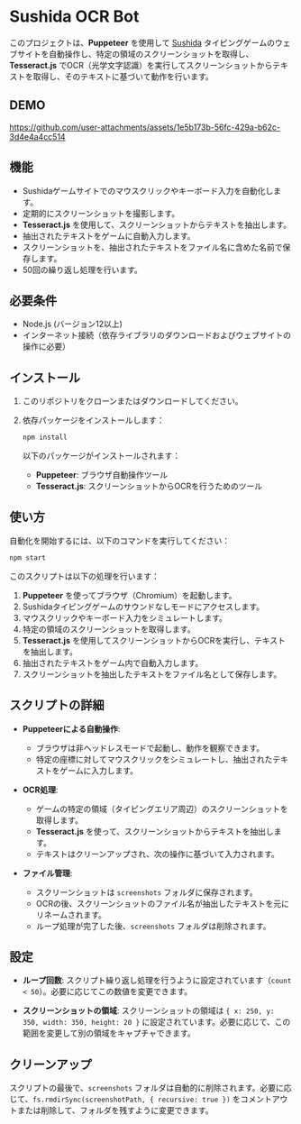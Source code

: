 # Sushida OCR Bot

このプロジェクトは、**Puppeteer** を使用して [Sushida](https://sushida.net/play.html?soundless) タイピングゲームのウェブサイトを自動操作し、特定の領域のスクリーンショットを取得し、**Tesseract.js** でOCR（光学文字認識）を実行してスクリーンショットからテキストを取得し、そのテキストに基づいて動作を行います。

## DEMO


https://github.com/user-attachments/assets/1e5b173b-56fc-429a-b62c-3d4e4a4cc514



## 機能

- Sushidaゲームサイトでのマウスクリックやキーボード入力を自動化します。
- 定期的にスクリーンショットを撮影します。
- **Tesseract.js** を使用して、スクリーンショットからテキストを抽出します。
- 抽出されたテキストをゲームに自動入力します。
- スクリーンショットを、抽出されたテキストをファイル名に含めた名前で保存します。
- 50回の繰り返し処理を行います。

## 必要条件

- Node.js (バージョン12以上)
- インターネット接続（依存ライブラリのダウンロードおよびウェブサイトの操作に必要）

## インストール

1. このリポジトリをクローンまたはダウンロードしてください。

2. 依存パッケージをインストールします：

   ```bash
   npm install
   ```

   以下のパッケージがインストールされます：
   - **Puppeteer**: ブラウザ自動操作ツール
   - **Tesseract.js**: スクリーンショットからOCRを行うためのツール

## 使い方

自動化を開始するには、以下のコマンドを実行してください：

```bash
npm start
```

このスクリプトは以下の処理を行います：
1. **Puppeteer** を使ってブラウザ（Chromium）を起動します。
2. Sushidaタイピングゲームのサウンドなしモードにアクセスします。
3. マウスクリックやキーボード入力をシミュレートします。
4. 特定の領域のスクリーンショットを取得します。
5. **Tesseract.js** を使用してスクリーンショットからOCRを実行し、テキストを抽出します。
6. 抽出されたテキストをゲーム内で自動入力します。
7. スクリーンショットを抽出したテキストをファイル名として保存します。

## スクリプトの詳細

- **Puppeteerによる自動操作**:
   - ブラウザは非ヘッドレスモードで起動し、動作を観察できます。
   - 特定の座標に対してマウスクリックをシミュレートし、抽出されたテキストをゲームに入力します。

- **OCR処理**:
   - ゲームの特定の領域（タイピングエリア周辺）のスクリーンショットを取得します。
   - **Tesseract.js** を使って、スクリーンショットからテキストを抽出します。
   - テキストはクリーンアップされ、次の操作に基づいて入力されます。

- **ファイル管理**:
   - スクリーンショットは `screenshots` フォルダに保存されます。
   - OCRの後、スクリーンショットのファイル名が抽出したテキストを元にリネームされます。
   - ループ処理が完了した後、`screenshots` フォルダは削除されます。

## 設定

- **ループ回数**: スクリプト繰り返し処理を行うように設定されています（`count < 50`）。必要に応じてこの数値を変更できます。

- **スクリーンショットの領域**: スクリーンショットの領域は `{ x: 250, y: 350, width: 350, height: 20 }` に設定されています。必要に応じて、この範囲を変更して別の領域をキャプチャできます。

## クリーンアップ

スクリプトの最後で、`screenshots` フォルダは自動的に削除されます。必要に応じて、`fs.rmdirSync(screenshotPath, { recursive: true })` をコメントアウトまたは削除して、フォルダを残すように変更できます。

